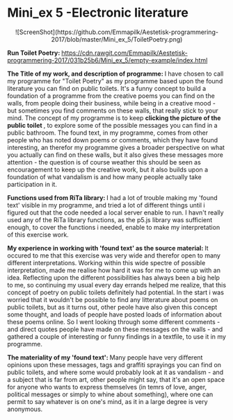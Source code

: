 <H1> Mini_ex 5 -Electronic literature </H1>

<p align="center">![ScreenShot](https://github.com/Emmapilk/Aestetisk-programmering-2017/blob/master/Mini_ex_5/ToiletPoetry.png)

<b> Run Toilet Poetry: </b> https://cdn.rawgit.com/Emmapilk/Aestetisk-programmering-2017/031b25b6/Mini_ex_5/empty-example/index.html

<b> The Title of my work, and description of programme: </b>
I have chosen to call my programme for "Toilet Poetry" as my programme based upon the found literature you can find on public toilets. It's a funny concept to build a foundation of a programme from the creative poems you can find on the walls, from people doing their business, while being in a creative mood - but sometimes you find comments on these walls, that really stick to your mind. The concept of my programme is to keep <b> clicking the picture of the public toilet </b>, to explore some of the possible messages you can find in a public bathroom. The found text, in my programme, comes from other people who has noted down poems or comments, which they have found interesting, an therefor my programme gives a broader perspective on what you actually can find on these walls, but it also gives these messages more attention - the question is of course weather this should be seen as encouragement to keep up the creative work, but it also builds upon a foundation of what vandalism is and how many people actually take participation in it.

<b> Functions used from RiTa library: </b>
I had a lot of trouble making my 'found text' visible in my programme, and tried a lot of different things until i figured out that the code needed a local server enable to run. I havn't really used any of the RiTa library functions, as the p5.js library was sufficient enough, to cover the functions i needed, enable to make my interpretation of this exercise work. 

<b> My experience in working with 'found text' as the source material: </b>
It occured to me that this exercise was very wide and therefor open to many different interpretations. Working within this wide spectre of possible interpretation, made me realise how hard it was for me to come up with an idea. Reflecting upon the different possibilities has always been a big help to me, so continuing my usual every day errands helped me realize, that this concept of poetry on public toilets definitely had potential. In the start i was worried that it wouldn't be possible to find any litterature about poems on public toilets, but as it turns out, other peole have also given this concept some thought, and loads of people have posted loads of information about these poems online. So I went looking through some different comments - and direct quotes people have made on these messages on the walls - and gathered a couple of interesting or funny findings in a textfile, to use it in my programme.

<b>The materiality of my 'found text': </b>
Many people have very different opinions upon these messages, tags and graffiti sprayings you can find on public toilets, and where some would probably look at it as vandalism - and a subject that is far from art, other people might say, that it's an open space for anyone who wants to express themselves (in temrs of love, anger, political messages or simply to whine about something), where one can permit to say whatever is on one's mind, as it in a large degree is very anonymous.
